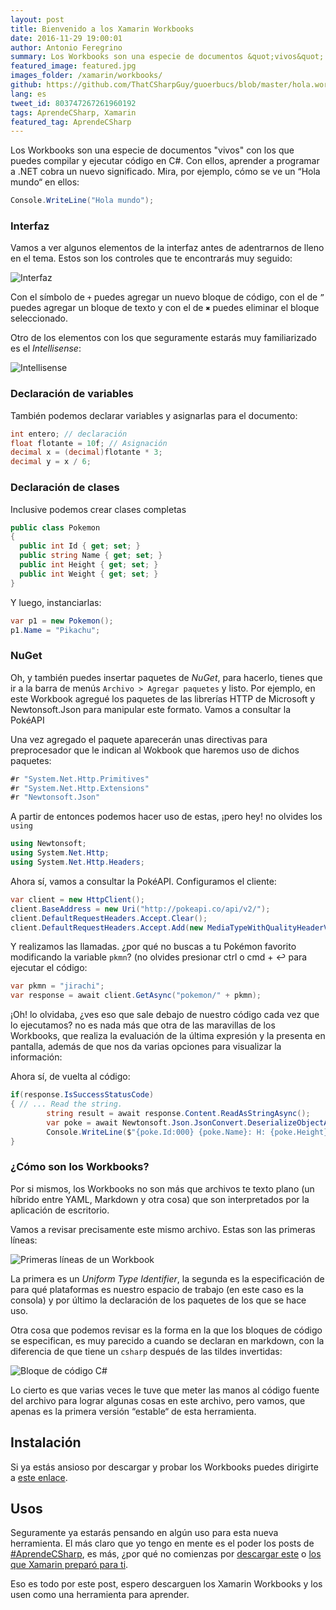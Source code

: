 ```yaml
---
layout: post
title: Bienvenido a los Xamarin Workbooks
date: 2016-11-29 19:00:01
author: Antonio Feregrino
summary: Los Workbooks son una especie de documentos &quot;vivos&quot; con los que puedes compilar y ejecutar código en C#.
featured_image: featured.jpg
images_folder: /xamarin/workbooks/
github: https://github.com/ThatCSharpGuy/guoerbucs/blob/master/hola.workbook/index.workbook
lang: es
tweet_id: 803747267261960192
tags: AprendeCSharp, Xamarin
featured_tag: AprendeCSharp
---
```


Los Workbooks son una especie de documentos "vivos" con los que puedes compilar y ejecutar código en C#. Con ellos, aprender a programar a .NET cobra un nuevo significado. Mira, por ejemplo, cómo se ve un “Hola mundo“ en ellos:

```csharp  
Console.WriteLine("Hola mundo");
```  

### Interfaz
Vamos a ver algunos elementos de la interfaz antes de adentrarnos de lleno en el tema. Estos son los controles que te encontrarás muy seguido:

![](http://i.imgur.com/LujKEPN.png "Interfaz")

Con el símbolo de `+` puedes agregar un nuevo bloque de código, con el de `”` puedes agregar un bloque de texto y con el de `✖️` puedes eliminar el bloque seleccionado.

Otro de los elementos con los que seguramente estarás muy familiarizado es el *Intellisense*:

![](http://i.imgur.com/V6LUPYh.png "Intellisense")

### Declaración de variables

También podemos declarar variables y asignarlas para el documento:

```csharp  
int entero; // declaración
float flotante = 10f; // Asignación
decimal x = (decimal)flotante * 3;
decimal y = x / 6;
```  

### Declaración de clases

Inclusive podemos crear clases completas

```csharp  
public class Pokemon
{
  public int Id { get; set; }
  public string Name { get; set; }
  public int Height { get; set; }
  public int Weight { get; set; }
}
```  

Y luego, instanciarlas:

```csharp  
var p1 = new Pokemon();
p1.Name = "Pikachu";
```  

### NuGet

Oh, y también puedes insertar paquetes de *NuGet*, para hacerlo, tienes que ir a la barra de menús `Archivo > Agregar paquetes` y listo. Por ejemplo, en este Workbook agregué los paquetes de las librerías HTTP de Microsoft y Newtonsoft.Json para manipular este formato. Vamos a consultar la PokéAPI

Una vez agregado el paquete aparecerán unas directivas para preprocesador que le indican al Wokbook que haremos uso de dichos paquetes:

```csharp  
#r "System.Net.Http.Primitives"
#r "System.Net.Http.Extensions"
#r "Newtonsoft.Json"
```  

A partir de entonces podemos hacer uso de estas, ¡pero hey! no olvides los `using`

```csharp  
using Newtonsoft;
using System.Net.Http;
using System.Net.Http.Headers;
```  

Ahora sí, vamos a consultar la PokéAPI. Configuramos el cliente:

```csharp  
var client = new HttpClient();
client.BaseAddress = new Uri("http://pokeapi.co/api/v2/");
client.DefaultRequestHeaders.Accept.Clear();
client.DefaultRequestHeaders.Accept.Add(new MediaTypeWithQualityHeaderValue("application/json"));
```  

Y realizamos las llamadas. ¿por qué no buscas a tu Pokémon favorito modificando la variable `pkmn`? (no olvides presionar ctrl o cmd \+ ↩︎ para ejecutar el código:

```csharp  
var pkmn = "jirachi";
var response = await client.GetAsync("pokemon/" + pkmn);
```  

¡Oh! lo olvidaba, ¿ves eso que sale debajo de nuestro código cada vez que lo ejecutamos? no es nada más que otra de las maravillas de los Workbooks, que realiza la evaluación de la última expresión y la presenta en pantalla, además de que nos da varias opciones para visualizar la información:

Ahora sí, de vuelta al código:

```csharp  
if(response.IsSuccessStatusCode)
{ // ... Read the string.
	    string result = await response.Content.ReadAsStringAsync();
        var poke = await Newtonsoft.Json.JsonConvert.DeserializeObjectAsync<Pokemon>(result);
	    Console.WriteLine($"{poke.Id:000} {poke.Name}: H: {poke.Height} and W: {poke.Weight}");
}
```  

### ¿Cómo son los Workbooks?

Por si mismos, los Workbooks no son más que archivos te texto plano (un híbrido entre YAML, Markdown y otra cosa) que son interpretados por la aplicación de escritorio.

Vamos a revisar precisamente este mismo archivo. Estas son las primeras líneas:

![](http://i.imgur.com/1xb3xPm.png "Primeras líneas de un Workbook")

La primera es un *Uniform Type Identifier*, la segunda es la especificación de para qué plataformas es nuestro espacio de trabajo (en este caso es la consola) y por último la declaración de los paquetes de los que se hace uso.

Otra cosa que podemos revisar es la forma en la que los bloques de código se especifican, es muy parecido a cuando se declaran en markdown, con la diferencia de que tiene un `csharp` después de las tildes invertidas:

![](http://i.imgur.com/ac1OWU9.png "Bloque de código C#")

Lo cierto es que varias veces le tuve que meter las manos al código fuente del archivo para lograr algunas cosas en este archivo, pero vamos, que apenas es la primera versión “estable“ de esta herramienta.

## Instalación

Si ya estás ansioso por descargar y probar los Workbooks puedes dirigirte a <a href="https://developer.xamarin.com/guides/cross-platform/workbooks/install" target="_blank">este enlace</a>.

## Usos

Seguramente ya estarás pensando en algún uso para esta nueva herramienta. El más claro que yo tengo en mente es el poder los posts de <a href="http://thatcsharpguy.com/tag/AprendeCSharp/" target="_blank">#AprendeCSharp</a>, es más, ¿por qué no comienzas por <a href="https://github.com/ThatCSharpGuy/guoerbucs/blob/master/hola.workbook/index.workbook"  target="_blank">descargar este</a> o <a href="https://developer.xamarin.com/guides/cross-platform/workbooks/samples/" target="_blank">los que Xamarin preparó para ti</a>.

Eso es todo por este post, espero descarguen los Xamarin Workbooks y los usen como una herramienta para aprender.